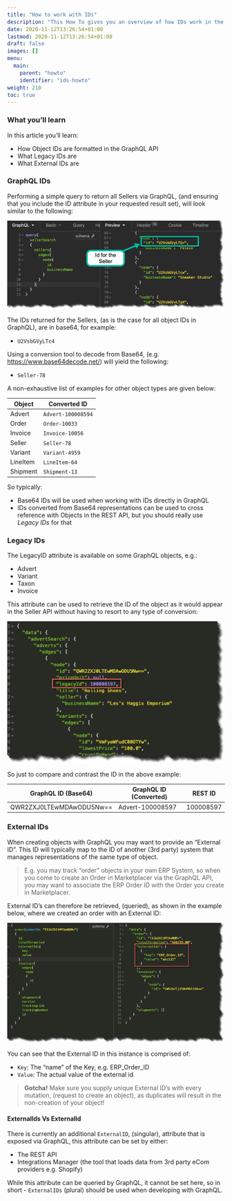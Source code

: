 ```yaml
---
title: "How to work with IDs"
description: "This How To gives you an overview of how IDs work in the FakeCo APIs and how you work with them for the best results. "
date: 2020-11-12T13:26:54+01:00
lastmod: 2020-11-12T13:26:54+01:00
draft: false
images: []
menu:
  main:
    parent: "howto"
    identifier: "ids-howto"
weight: 210
toc: true
---
```


### What you’ll learn

In this article you’ll learn:

- How Object IDs are formatted in the GraphQL API
- What Legacy IDs are 
- What External IDs are

### GraphQL IDs

Performing a simple query to return all Sellers via GraphQL, (and ensuring that you include the ID attribute in your requested result set), will look similar to the following:

![Legacy IDs Retreival](./sellersearch.png)


The IDs returned for the Sellers, (as is the case for all object IDs in GraphQL), are in base64, for example:

- `U2VsbGVyLTc4`

Using a conversion tool to decode from Base64, (e.g. https://www.base64decode.net/) will yield the following:

- `Seller-78`

A non-exhaustive list of examples for other object types are given below:

Object | Converted ID
---|---
Advert | `Advert-100008594`
Order | `Order-10033`
Invoice | `Invoice-10056`
Seller | `Seller-78`
Variant | `Variant-4959`
LineItem | `LineItem-64`
Shipment | `Shipment-13`

So typically:

- Base64 IDs will be used when working with IDs directly in GraphQL
- IDs converted from Base64 representations can be used to cross reference with Objects in the REST API, but you should really use _Legacy IDs_ for that 

### Legacy IDs

The LegacyID attribute is available on some GraphQL objects, e.g.:

- Advert
- Variant
- Taxon
- Invoice

This attribute can be used to retrieve the ID of the object as it would appear in the Seller API without having to resort to any type of conversion:

![Legacy IDs Retreival](./legacyid.png)

So just to compare and contrast the ID in the above example:

GraphQL ID (Base64) | GraphQL ID (Converted) | REST ID
---|---|---
QWR2ZXJ0LTEwMDAwODU5Nw== | Advert-100008597 | 100008597

### External IDs

When creating objects with GraphQL you may want to provide an “External ID”. This ID will typically map to the ID of another (3rd party) system that manages representations of the same type of object. 

> E.g. you may track “order” objects in your own ERP System, so when you come to create an Order in Marketplacer via the GraphQL API, you may want to associate the ERP Order ID with the Order you create in Marketplacer.

External ID’s can therefore be retrieved, (queried), as shown in the example below, where we created an order with an External ID:

![External IDs Retreival](./externalids.png)

You can see that the External ID in this instance is comprised of:

- `Key`: The “name” of the Key, e.g. ERP_Order_ID
- `Value`: The actual value of the external id

> **Gotcha!** Make sure you supply unique External ID’s with every mutation, (request to create an object), as duplicates will result in the non-creation of your object!

#### ExternalIds Vs ExternalId

There is currently an additional `ExternalID`, (singular), attribute that is exposed via GraphQL, this attribute can be set by either:

- The REST API
- Integrations Manager (the tool that loads data from 3rd party eCom providers e.g. Shopify)
 
While this attribute can be queried by GraphQL, it cannot be set here, so in short - `ExternalIDs` (plural) should be used when developing with GraphQL.